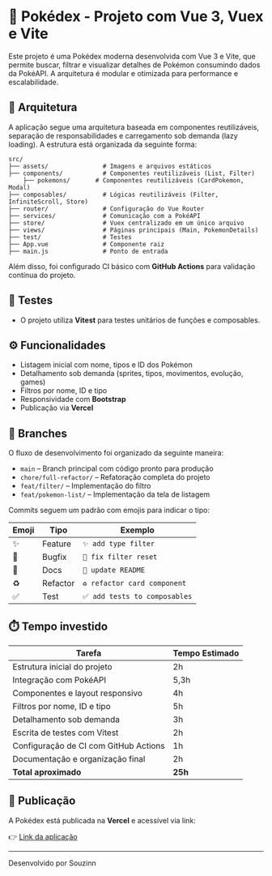 # 📘 Pokédex - Projeto com Vue 3, Vuex e Vite

Este projeto é uma Pokédex moderna desenvolvida com Vue 3 e Vite, que permite buscar, filtrar e visualizar detalhes de Pokémon consumindo dados da PokéAPI. A arquitetura é modular e otimizada para performance e escalabilidade.

## 📐 Arquitetura

A aplicação segue uma arquitetura baseada em componentes reutilizáveis, separação de responsabilidades e carregamento sob demanda (lazy loading). A estrutura está organizada da seguinte forma:

```
src/
├── assets/               # Imagens e arquivos estáticos
├── components/           # Componentes reutilizáveis (List, Filter)
    ├── pokemons/       # Componentes reutilizáveis (CardPokemon, Modal)
├── composables/          # Lógicas reutilizáveis (Filter, InfiniteScroll, Store)
├── router/               # Configuração do Vue Router
├── services/             # Comunicação com a PokéAPI
├── store/                # Vuex centralizado em um único arquivo
├── views/                # Páginas principais (Main, PokemonDetails)
├── test/                 # Testes
├── App.vue               # Componente raiz
├── main.js               # Ponto de entrada
```

Além disso, foi configurado CI básico com **GitHub Actions** para validação contínua do projeto.

## 🧪 Testes

- O projeto utiliza **Vitest** para testes unitários de funções e composables.

## ⚙️ Funcionalidades

- Listagem inicial com nome, tipos e ID dos Pokémon
- Detalhamento sob demanda (sprites, tipos, movimentos, evolução, games)
- Filtros por nome, ID e tipo
- Responsividade com **Bootstrap**
- Publicação via **Vercel**

## 🌿 Branches

O fluxo de desenvolvimento foi organizado da seguinte maneira:

- `main` – Branch principal com código pronto para produção
- `chore/full-refactor/` – Refatoração completa do projeto
- `feat/filter/` – Implementação do filtro
- `feat/pokemon-list/` – Implementação da tela de listagem

Commits seguem um padrão com emojis para indicar o tipo:

| Emoji | Tipo       | Exemplo                     |
|-------|------------|-----------------------------|
| ✨     | Feature    | `✨ add type filter`         |
| 🐛     | Bugfix     | `🐛 fix filter reset`         |
| 📝     | Docs       | `📝 update README`            |
| ♻️     | Refactor   | `♻️ refactor card component` |
| ✅     | Test       | `✅ add tests to composables`|

## ⏱️ Tempo investido

| Tarefa                                | Tempo Estimado |
|--------------------------------------|----------------|
| Estrutura inicial do projeto         | 2h             |
| Integração com PokéAPI               | 5,3h           |
| Componentes e layout responsivo      | 4h             |
| Filtros por nome, ID e tipo          | 5h             |
| Detalhamento sob demanda             | 3h             |
| Escrita de testes com Vitest         | 2h             |
| Configuração de CI com GitHub Actions| 1h             |
| Documentação e organização final     | 2h             |
| **Total aproximado**                 | **25h**        |

## 🔗 Publicação

A Pokédex está publicada na **Vercel** e acessível via link:

👉 [Link da aplicação](https://desafio-main.vercel.app/)

---

Desenvolvido por Souzinn
```
